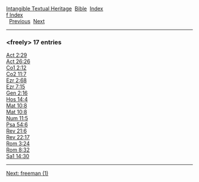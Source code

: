 [Intangible Textual Heritage](../../index)  [Bible](../index) 
[Index](index)   
[f Index](_f_)  
  [Previous](c04518)  [Next](c04520) 

------------------------------------------------------------------------

### &lt;freely&gt; 17 entries

[Act 2:29](../kjv/act002.htm#029)  
[Act 26:26](../kjv/act026.htm#026)  
[Co1 2:12](../kjv/co1002.htm#012)  
[Co2 11:7](../kjv/co2011.htm#007)  
[Ezr 2:68](../kjv/ezr002.htm#068)  
[Ezr 7:15](../kjv/ezr007.htm#015)  
[Gen 2:16](../kjv/gen002.htm#016)  
[Hos 14:4](../kjv/hos014.htm#004)  
[Mat 10:8](../kjv/mat010.htm#008)  
[Mat 10:8](../kjv/mat010.htm#008)  
[Num 11:5](../kjv/num011.htm#005)  
[Psa 54:6](../kjv/psa054.htm#006)  
[Rev 21:6](../kjv/rev021.htm#006)  
[Rev 22:17](../kjv/rev022.htm#017)  
[Rom 3:24](../kjv/rom003.htm#024)  
[Rom 8:32](../kjv/rom008.htm#032)  
[Sa1 14:30](../kjv/sa1014.htm#030)  

------------------------------------------------------------------------

[Next: freeman (1)](c04520)
